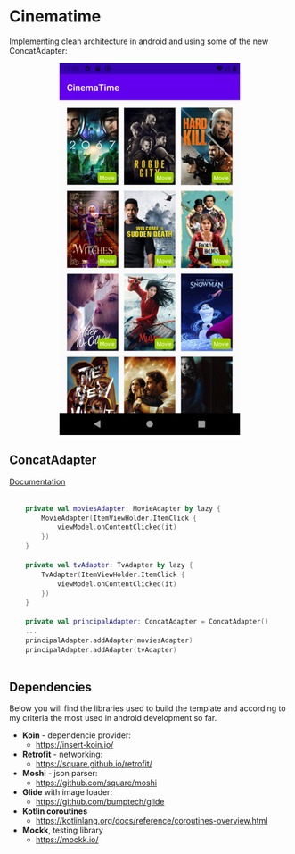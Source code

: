 # Cinematime

Implementing clean architecture in android and using some of the new ConcatAdapter:

<p align="center">
  <img src="https://github.com/santimattius/android-cinematime/blob/master/screenshot/android_cinematime.png?raw=true" alt="App Capture"/>
</p>

## ConcatAdapter
[Documentation](https://developer.android.com/reference/androidx/recyclerview/widget/ConcatAdapter)

``` Kotlin

    private val moviesAdapter: MovieAdapter by lazy {
        MovieAdapter(ItemViewHolder.ItemClick {
            viewModel.onContentClicked(it)
        })
    }

    private val tvAdapter: TvAdapter by lazy {
        TvAdapter(ItemViewHolder.ItemClick {
            viewModel.onContentClicked(it)
        })
    }

    private val principalAdapter: ConcatAdapter = ConcatAdapter()
    ...
    principalAdapter.addAdapter(moviesAdapter)
    principalAdapter.addAdapter(tvAdapter)
    
```
## Dependencies

Below you will find the libraries used to build the template and according to my criteria the most used in android development so far.

- **Koin** - dependencie provider: 
  - https://insert-koin.io/
- **Retrofit** - networking: 
  - https://square.github.io/retrofit/
- **Moshi** - json parser:
  - https://github.com/square/moshi
- **Glide** with image loader:
  - https://github.com/bumptech/glide
- **Kotlin coroutines**
  - https://kotlinlang.org/docs/reference/coroutines-overview.html
- **Mockk**, testing library
  - https://mockk.io/  
